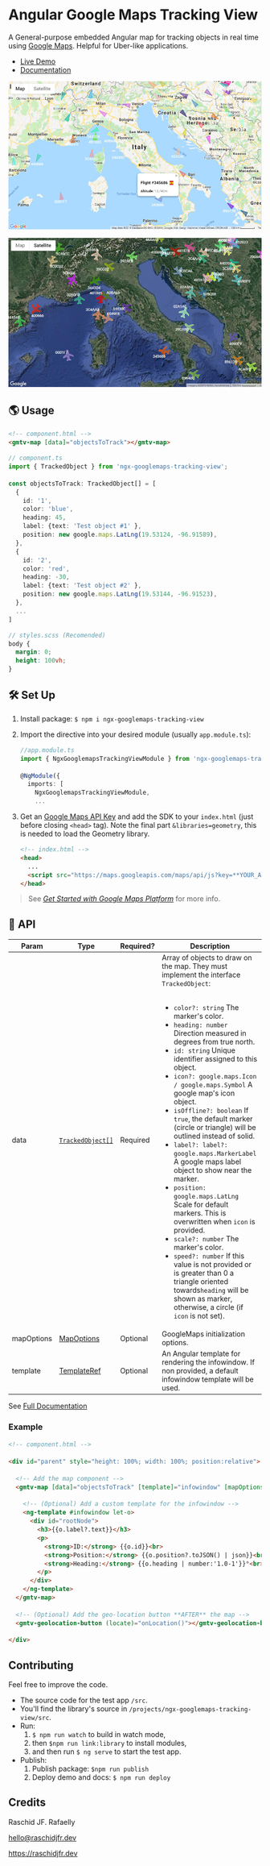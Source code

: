 # Angular Google Maps Tracking View

A General-purpose embedded Angular map for tracking objects in real time using [Google Maps](https://developers.google.com/maps/documentation/javascript/tutorial). Helpful for Uber-like applications.

* [Live Demo](https://raschidjfr.github.io/ngx-googlemaps-tracking-view)
* [Documentation](https://raschidjfr.github.io/ngx-googlemaps-tracking-view/reference/components/NgxGooglemapsTrackingViewComponent.html)

![Demo 1](https://raw.githubusercontent.com/RaschidJFR/ngx-googlemaps-tracking-view/master/img/demo1.jpg)

![Demo 2](https://raw.githubusercontent.com/RaschidJFR/ngx-googlemaps-tracking-view/master/img/demo2.jpg)

## 🌎 Usage

```html
<!-- component.html -->
<gmtv-map [data]="objectsToTrack"></gmtv-map>
```

```ts
// component.ts
import { TrackedObject } from 'ngx-googlemaps-tracking-view';

const objectsToTrack: TrackedObject[] = [
  {
    id: '1',
    color: 'blue',
    heading: 45,
    label: {text: 'Test object #1' },
    position: new google.maps.LatLng(19.53124, -96.91589),
  },
  {
    id: '2',
    color: 'red',
    heading: -30,
    label: {text: 'Test object #2' },
    position: new google.maps.LatLng(19.53144, -96.91523),
  },
  ...
]
```

```scss
// styles.scss (Recomended)
body {
  margin: 0;
  height: 100vh;
}

```

## 🛠 Set Up

1. Install package: `$ npm i ngx-googlemaps-tracking-view`
2. Import the directive into your desired module (usually `app.module.ts`):

    ```ts
    //app.module.ts
    import { NgxGooglemapsTrackingViewModule } from 'ngx-googlemaps-tracking-view';

    @NgModule({
      imports: [
        NgxGooglemapsTrackingViewModule,
        ...
    ```

3. Get an [Google Maps API Key](https://developers.google.com/maps/documentation/javascript/get-api-key) and add the SDK to your `index.html` (just before closing `<head>` tag). Note the final part `&libraries=geometry`, this is needed to load the Geometry library.

    ```html
    <!-- index.html -->
    <head>
      ...
      <script src="https://maps.googleapis.com/maps/api/js?key=**YOUR_API_KEY**&libraries=geometry"></script>
    </head>
    ```

>See *[
Get Started with Google Maps Platform](https://developers.google.com/maps/gmp-get-started)* for more info.

## 🧩 API

| Param              | Type                                                                                               | Required? | Description                                                                                                                                                                                                                                                                                                                                                                                                                                                                                                                                                                                                                                                                                                                                                                                                                                                                                                                                                    |
| ------------------ | -------------------------------------------------------------------------------------------------- | --------- | -------------------------------------------------------------------------------------------------------------------------------------------------------------------------------------------------------------------------------------------------------------------------------------------------------------------------------------------------------------------------------------------------------------------------------------------------------------------------------------------------------------------------------------------------------------------------------------------------------------------------------------------------------------------------------------------------------------------------------------------------------------------------------------------------------------------------------------------------------------------------------------------------------------------------------------------------------------- |
| data               | [`TrackedObject[]`](https://raschidjfr.github.io/ngx-googlemaps-tracking-view/reference/interfaces/TrackedObject.html)                                                                                  | Required  | Array of objects to draw on the map. They must implement the interface `TrackedObject`: <br><br><ul><li>`color?: string` The marker's color.</li><li>`heading: number` Direction measured in degrees from true north.</li><li>`id: string` Unique identifier assigned to this object.</li><li>`icon?: google.maps.Icon / google.maps.Symbol` A google map's icon object.</li><li>`isOffline?: boolean` If `true`, the default marker (circle or triangle) will be outlined instead of solid.</li><li>`label?: label?: google.maps.MarkerLabel` A google maps label object to show near the marker.</li><li>`position: google.maps.LatLng` Scale for default markers. This is overwritten when `icon` is provided.</li><li>`scale?: number` The marker's color.</li><li>`speed?: number` If this value is not provided or is greater than 0 a triangle oriented towards`heading` will be shown as marker, otherwise, a circle (if `icon` is not set).</li></ul> |
| mapOptions         | [MapOptions](https://developers.google.com/maps/documentation/javascript/reference/map#MapOptions) | Optional  | GoogleMaps initialization options.                                                                                                                                                                                                                                                                                                                                                                                                                                                                                                                                                                                                                                                                                                                                                                                                                                                                                                                             |
| template           | [TemplateRef](https://angular.io/api/core/TemplateRef)                                             | Optional  | An Angular template for rendering the infowindow. If non provided, a default infowindow template will be used.                                                                                                                                                                                                                                                                                                                                                                                                                                                                                                                                                                                                                                                                                                                                                                                                                                                 |

See [Full Documentation](https://raschidjfr.github.io/ngx-googlemaps-tracking-view/reference/components/NgxGooglemapsTrackingViewComponent.html)

### Example

```html
<!-- component.html -->

<div id="parent" style="height: 100%; width: 100%; position:relative">

  <!-- Add the map component -->
  <gmtv-map [data]="objectsToTrack" [template]="infowindow" [mapOptions]="mapOptions" [showLocationButton]="true">

    <!-- (Optional) Add a custom template for the infowindow -->
    <ng-template #infowindow let-o>
      <div id="rootNode">
        <h3>{{o.label?.text}}</h3>
        <p>
          <strong>ID:</strong> {{o.id}}<br>
          <strong>Position:</strong> {{o.position?.toJSON() | json}}<br>
          <strong>Heading:</strong> {{o.heading | number:'1.0-1'}}°<br>
        </p>
      </div>
    </ng-template>
  </gmtv-map>

  <!-- (Optional) Add the geo-location button **AFTER** the map -->
  <gmtv-geolocation-button (locate)="onLocation()"></gmtv-geolocation-button>

</div>
```

## Contributing
Feel free to improve the code.

* The source code for the test app `/src`.
* You'll find the library's source in `/projects/ngx-googlemaps-tracking-view/src`.
* Run:
    1. `$ npm run watch` to build in watch mode,
    2. then `$npm run link:library` to install modules,
    3. and then run `$ ng serve` to start the test app.
* Publish:
    1. Publish package: `$npm run publish`
    2. Deploy demo and docs: `$ npm run deploy`

## Credits
Raschid JF. Rafaelly

<hello@raschidjfr.dev>

https://raschidjfr.dev

